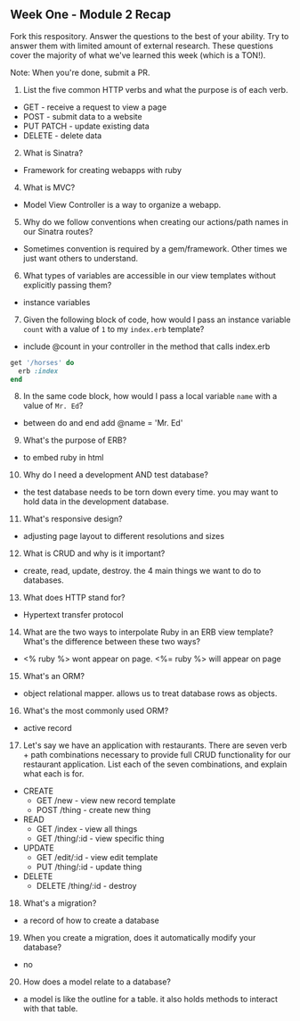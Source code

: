 ## Week One - Module 2 Recap

Fork this respository. Answer the questions to the best of your ability. Try to answer them with limited amount of external research. These questions cover the majority of what we've learned this week (which is a TON!). 

Note: When you're done, submit a PR. 

1. List the five common HTTP verbs and what the purpose is of each verb.
  - GET - receive a request to view a page
  - POST - submit data to a website
  - PUT PATCH - update existing data
  - DELETE - delete data
2. What is Sinatra?
  - Framework for creating webapps with ruby
4. What is MVC?
  - Model View Controller is a way to organize a webapp.
5. Why do we follow conventions when creating our actions/path names in our Sinatra routes?
  - Sometimes convention is required by a gem/framework. Other times we just want others to understand.
6. What types of variables are accessible in our view templates without explicitly passing them?
  - instance variables
7. Given the following block of code, how would I pass an instance variable `count` with a value of `1` to my `index.erb` template?
 - include @count in your controller in the method that calls index.erb
  
  ```ruby
  get '/horses' do
    erb :index
  end
  ```

8. In the same code block, how would I pass a local variable `name` with a value of `Mr. Ed`?
 - between do and end add @name = 'Mr. Ed'
9. What's the purpose of ERB?
  - to embed ruby in html
10. Why do I need a development AND test database?
  - the test database needs to be torn down every time. you may want to hold data in the development database.
11. What's responsive design?
  - adjusting page layout to different resolutions and sizes
12. What is CRUD and why is it important?
  - create, read, update, destroy. the 4 main things we want to do to databases.
13. What does HTTP stand for? 
  - Hypertext transfer protocol
14. What are the two ways to interpolate Ruby in an ERB view template? What's the difference between these two ways?
  - <% ruby %> wont appear on page. <%= ruby %> will appear on page
15. What's an ORM?
  - object relational mapper. allows us to treat database rows as objects.
16. What's the most commonly used ORM?
  - active record
17. Let's say we have an application with restaurants. There are seven verb + path combinations necessary to provide full CRUD functionality for our restaurant application. List each of the seven combinations, and explain what each is for.
  - CREATE
    - GET /new - view new record template
    - POST /thing - create new thing
  - READ
    - GET /index - view all things
    - GET /thing/:id - view specific thing
  - UPDATE
    - GET /edit/:id - view edit template
    - PUT /thing/:id - update thing
  - DELETE
    - DELETE /thing/:id - destroy
18. What's a migration? 
  - a record of how to create a database
19. When you create a migration, does it automatically modify your database?
  - no
20. How does a model relate to a database?
  - a model is like the outline for a table. it also holds methods to interact with that table.
